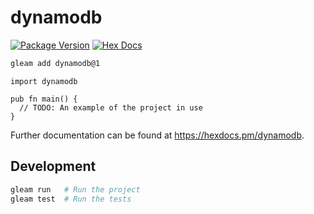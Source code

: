 # dynamodb

[![Package Version](https://img.shields.io/hexpm/v/dynamodb)](https://hex.pm/packages/dynamodb)
[![Hex Docs](https://img.shields.io/badge/hex-docs-ffaff3)](https://hexdocs.pm/dynamodb/)

```sh
gleam add dynamodb@1
```
```gleam
import dynamodb

pub fn main() {
  // TODO: An example of the project in use
}
```

Further documentation can be found at <https://hexdocs.pm/dynamodb>.

## Development

```sh
gleam run   # Run the project
gleam test  # Run the tests
```
